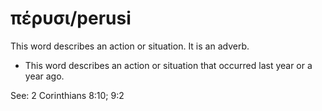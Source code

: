 # πέρυσι/perusi
This word describes an action or situation. It is an adverb.
* This word describes an action or situation that occurred last year or a year ago.

See: 2 Corinthians 8:10; 9:2
